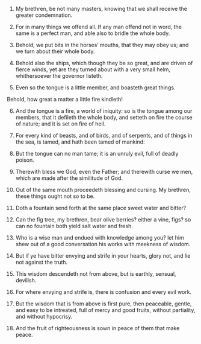 1. My brethren, be not many masters, knowing that we shall receive
the greater condemnation.

2. For in many things we offend all. If any man offend not in word,
the same is a perfect man, and able also to bridle the whole body.

3. Behold, we put bits in the horses’ mouths, that they may obey us;
and we turn about their whole body.

4. Behold also the ships, which though they be so great, and are
driven of fierce winds, yet are they turned about with a very small
helm, whithersoever the governor listeth.

5. Even so the tongue is a little member, and boasteth great things.

Behold, how great a matter a little fire kindleth!

6. And the tongue
is a fire, a world of iniquity: so is the tongue among our members,
that it defileth the whole body, and setteth on fire the course of
nature; and it is set on fire of hell.

7. For every kind of beasts, and of birds, and of serpents, and of
things in the sea, is tamed, and hath been tamed of mankind:

8. But
the tongue can no man tame; it is an unruly evil, full of deadly
poison.

9. Therewith bless we God, even the Father; and therewith curse we
men, which are made after the similitude of God.

10. Out of the same mouth proceedeth blessing and cursing. My
brethren, these things ought not so to be.

11. Doth a fountain send forth at the same place sweet water and
bitter?

12. Can the fig tree, my brethren, bear olive berries?
either a vine, figs? so can no fountain both yield salt water and
fresh.

13. Who is a wise man and endued with knowledge among you? let him
shew out of a good conversation his works with meekness of wisdom.

14. But if ye have bitter envying and strife in your hearts, glory
not, and lie not against the truth.

15. This wisdom descendeth not from above, but is earthly, sensual,
devilish.

16. For where envying and strife is, there is confusion and every
evil work.

17. But the wisdom that is from above is first pure, then peaceable,
gentle, and easy to be intreated, full of mercy and good fruits,
without partiality, and without hypocrisy.

18. And the fruit of righteousness is sown in peace of them that make
peace.